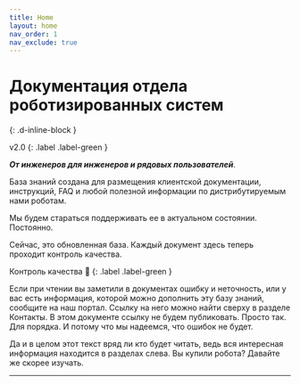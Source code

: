 ```yaml
---
title: Home
layout: home
nav_order: 1
nav_exclude: true
---
```


# Документация отдела роботизированных систем 
{: .d-inline-block }

v2.0
{: .label .label-green }


**_От инженеров для инженеров и рядовых пользователей_**.

База знаний создана для размещения клиентской документации, инструкций, FAQ и любой полезной информации по дистрибутируемым нами роботам.

Мы будем стараться поддерживать ее в актуальном состоянии. Постоянно.

Сейчас, это обновленная база. Каждый документ здесь теперь проходит контроль качества.

Контроль качества 🤝
{: .label .label-green }

Если при чтении вы заметили в документах ошибку и неточность, или у вас есть информация, которой можно дополнить эту базу знаний, сообщите на наш портал. Ссылку на него можно найти сверху в разделе Контакты. В этом документе ссылку не будем публиковать. Просто так. Для порядка. И потому что мы надеемся, что ошибок не будет.

Да и в целом этот текст вряд ли кто будет читать, ведь вся интересная информация находится в разделах слева. Вы купили робота? Давайте же скорее изучать.


----


